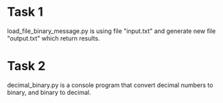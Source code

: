 # Task 1
load_file_binary_message.py is using file "input.txt" and generate new file "output.txt" which return results.
# Task 2
decimal_binary.py is a console program that convert decimal numbers to binary, and binary to decimal.
